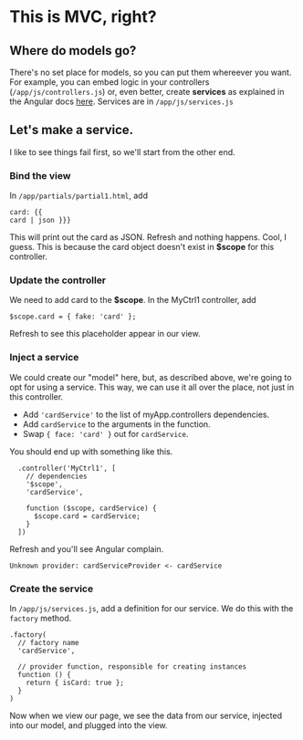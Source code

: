 # This is MVC, right?

## Where do models go?

There's no set place for models, so you can put them whereever you want.  For example, you can embed logic in your controllers (<code>/app/js/controllers.js</code>) or, even better, create **services** as explained in the Angular docs [here](http://docs.angularjs.org/guide/concepts#service).  Services are in <code>/app/js/services.js</code>

## Let's make a service.

I like to see things fail first, so we'll start from the other end.

### Bind the view

In <code>/app/partials/partial1.html</code>, add <code><p>card: {{ card | json }}}</p></code>

This will print out the card as JSON.  Refresh and nothing happens.  Cool, I guess.  This is because the card object doesn't exist in **$scope** for this controller.

### Update the controller

We need to add card to the **$scope**.  In the MyCtrl1 controller, add

    $scope.card = { fake: 'card' };

Refresh to see this placeholder appear in our view.

### Inject a service

We could create our "model" here, but, as described above, we're going to opt for using a service.  This way, we can use it all over the place, not just in this controller.

* Add <code>'cardService'</code> to the list of myApp.controllers dependencies.
* Add <code>cardService</code> to the arguments in the function.
* Swap <code>{ face: 'card' }</code> out for <code>cardService</code>.

You should end up with something like this.
      
      .controller('MyCtrl1', [
        // dependencies
        '$scope',
        'cardService', 
        
        function ($scope, cardService) {
          $scope.card = cardService;
        }
      ])


Refresh and you'll see Angular complain.

    Unknown provider: cardServiceProvider <- cardService

### Create the service

In <code>/app/js/services.js</code>, add a definition for our service.  We do this with the <code>factory</code> method.

    .factory(
      // factory name
      'cardService',

      // provider function, responsible for creating instances
      function () {
        return { isCard: true };
      }
    )

Now when we view our page, we see the data from our service, injected into our model, and plugged into the view.